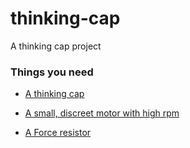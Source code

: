 # thinking-cap
A thinking cap project

### Things you need
- [A thinking cap](https://www.amazon.com/dp/B079JDFZ38/ref=cm_sw_r_cp_apa_i_hnUuFbR9MK927)

- [A small, discreet motor with high rpm](https://www.amazon.com/Small-Electric-Motors/s?k=Small+Electric+Motors)

- [A Force resistor](https://www.amazon.com/SENSING-RESISTOR-SQUARE-1oz-22LBS-SPACING/dp/B00B887DBC/ref=sr_1_19?dchild=1&keywords=Arduino+Pressure+Sensor&qid=1599411796&sr=8-19)

